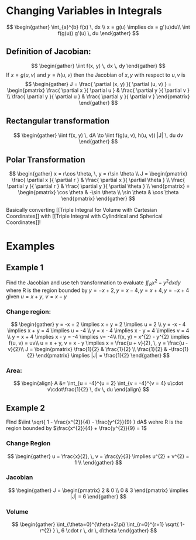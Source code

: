 # Changing Variables in Integrals
$$
\begin{gather}
\int_{a}^{b} f(x) \, dx \\
x = g(u) \implies dx = g'(u)du\\
\int f(g(u)) g'(u) \, du 
\end{gather}
$$
## Definition of Jacobian:
$$
\begin{gather}
\iint f(x, y) \, dx \, dy
\end{gather}
$$
If $x = g(u, v)$ and $y = h(u, v)$ then the Jacobian of $x, y$ with respect to $u, v$ is 
$$
\begin{gather}
J = \frac{ \partial (x, y) }{ \partial (u, v) }  = 
\begin{pmatrix}
\frac{ \partial x }{ \partial u }  & \frac{ \partial y }{ \partial v }  \\
\frac{ \partial y }{ \partial u }  & \frac{ \partial y }{ \partial v } 
\end{pmatrix}
\end{gather}
$$

## Rectangular transformation

$$
\begin{gather}
\iint f(x, y) \, dA \to \iint f(g(u, v), h(u, v)) |J|  \, du dv
\end{gather}
$$

## Polar Transformation

$$
\begin{gather}
x = r\cos \theta, \, y = r\sin \theta \\
J = \begin{pmatrix}
\frac{ \partial x }{ \partial r }  & \frac{ \partial x }{ \partial \theta }  \\
\frac{ \partial y }{ \partial r }  & \frac{ \partial y }{ \partial \theta }  \\
\end{pmatrix} = \begin{pmatrix}
\cos \theta  & -\sin \theta \\
\sin \theta & \cos \theta
\end{pmatrix}
\end{gather}
$$

Basically converting [[Triple Integral for Volume with Cartesian Coordinates]] with [[Triple Integral with Cylindrical and Spherical Coordinates]]!

# Examples

## Example 1

Find the Jacobian and use teh transformation to evaluate $\iint_{R} x^{2} - y^{2} dxdy$ where R is the region bounded by $y = -x + 2, \, y = x - 4, \, y = x + 4, \, y = -x + 4$ given $u = x + y, \,\, v = x -y$

### Change region:
$$
\begin{gather}
y = -x + 2 \implies x + y = 2 \implies u = 2 \\
y = -x - 4 \implies x + y = 4 \implies u = -4 \\
y = x - 4 \implies x - y = 4 \implies v = 4 \\
y = x + 4 \implies x - y = -4 \implies v=  -4\\
f(x, y) = x^{2} - y^{2} \implies f(u, v) = uv\\
u = x + y, v = x - y \implies x = \frac{u + v}{2}, \, y = \frac{u - v}{2}\\
J = \begin{pmatrix}
\frac{1}{2}  & \frac{1}{2} \\
\frac{1}{2}  & -\frac{1}{2}
\end{pmatrix} \implies |J| = \frac{1}{2}
\end{gather}
$$
### Area:
$$
\begin{align}
A &= \int_{u = -4}^{u = 2} \int_{v = -4}^{v = 4} u\cdot v\cdot\frac{1}{2} \, dv  \, du 
\end{align}
$$


## Example 2

FInd $\iint \sqrt{ 1 - \frac{x^{2}}{4} - \frac{y^{2}}{9} } dA$ wehre R is the region bounded by $\frac{x^{2}}{4} + \frac{y^{2}}{9} = 1$

### Change Region

$$
\begin{gather}
u = \frac{x}{2}, \, v = \frac{y}{3} \implies u^{2} + v^{2} = 1 \\
\end{gather}
$$

### Jacobian

$$
\begin{gather}
J = \begin{pmatrix}
2 & 0 \\
0 & 3
\end{pmatrix} \implies |J| = 6
\end{gather}
$$

### Volume

$$
\begin{gather}
\int_{\theta=0}^{\theta=2\pi} \int_{r=0}^{r=1} \sqrt{ 1-r^{2} } \, 6 \cdot r \, dr  \, d\theta 
\end{gather}
$$